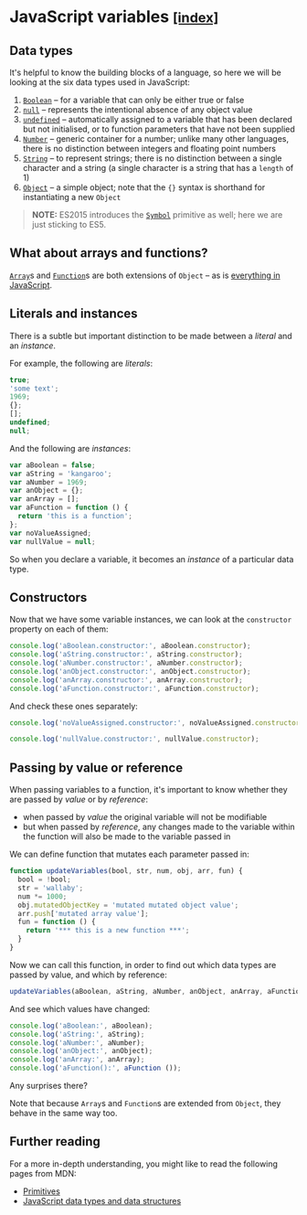 # JavaScript variables <small>[[index]](README.md)</small>

## Data types

It's helpful to know the building blocks of a language, so here we will be looking at the six data types used in JavaScript:

1. [`Boolean`](https://developer.mozilla.org/en-US/docs/Web/JavaScript/Reference/Global_Objects/Boolean) &ndash; for a variable that can only be either true or false
1. [`null`](https://developer.mozilla.org/en-US/docs/Web/JavaScript/Reference/Global_Objects/null) &ndash; represents the intentional absence of any object value
1. [`undefined`](https://developer.mozilla.org/en-US/docs/Web/JavaScript/Reference/Global_Objects/undefined) &ndash; automatically assigned to a variable that has been declared but not initialised, or to function parameters that have not been supplied
1. [`Number`](https://developer.mozilla.org/en-US/docs/Web/JavaScript/Reference/Global_Objects/Number) &ndash; generic container for a number; unlike many other languages, there is no distinction between integers and floating point numbers
1. [`String`](https://developer.mozilla.org/en-US/docs/Web/JavaScript/Reference/Global_Objects/String) &ndash; to represent strings; there is no distinction between a single character and a string (a single character is a string that has a `length` of 1)
1. [`Object`](https://developer.mozilla.org/en-US/docs/Web/JavaScript/Reference/Global_Objects/Object) &ndash; a simple object; note that the `{}` syntax is shorthand for instantiating a new `Object`

> **NOTE:** ES2015 introduces the [`Symbol`](https://developer.mozilla.org/en-US/docs/Web/JavaScript/Reference/Global_Objects/Symbol) primitive as well; here we are just sticking to ES5.

## What about arrays and functions?

[`Array`](https://developer.mozilla.org/en-US/docs/Web/JavaScript/Reference/Global_Objects/Array)s and [`Function`](https://developer.mozilla.org/en-US/docs/Web/JavaScript/Reference/Global_Objects/Function)s are both extensions of `Object` &ndash; as is [everything in JavaScript](https://developer.mozilla.org/en-US/docs/Web/JavaScript/Reference/Global_Objects/Object/prototype#Description).

## Literals and instances

There is a subtle but important distinction to be made between a _literal_ and an _instance_.

For example, the following are _literals_:

```js
true;
'some text';
1969;
{};
[];
undefined;
null;
```

And the following are _instances_:

``` js
var aBoolean = false;
var aString = 'kangaroo';
var aNumber = 1969;
var anObject = {};
var anArray = [];
var aFunction = function () {
  return 'this is a function';
};
var noValueAssigned;
var nullValue = null;
```

So when you declare a variable, it becomes an _instance_ of a particular data type.

## Constructors

Now that we have some variable instances, we can look at the `constructor` property on each of them:

``` js
console.log('aBoolean.constructor:', aBoolean.constructor);
console.log('aString.constructor:', aString.constructor);
console.log('aNumber.constructor:', aNumber.constructor);
console.log('anObject.constructor:', anObject.constructor);
console.log('anArray.constructor:', anArray.constructor);
console.log('aFunction.constructor:', aFunction.constructor);
```

And check these ones separately:

``` js
console.log('noValueAssigned.constructor:', noValueAssigned.constructor);
```

``` js
console.log('nullValue.constructor:', nullValue.constructor);
```

## Passing by value or reference

When passing variables to a function, it's important to know whether they are passed by _value_ or by _reference_:

- when passed by _value_ the original variable will not be modifiable
- but when passed by _reference_, any changes made to the variable within the function will also be made to the variable passed in

We can define function that mutates each parameter passed in:

``` js
function updateVariables(bool, str, num, obj, arr, fun) {
  bool = !bool;
  str = 'wallaby';
  num *= 1000;
  obj.mutatedObjectKey = 'mutated mutated object value';
  arr.push['mutated array value'];
  fun = function () {
    return '*** this is a new function ***';
  }
}
```

Now we can call this function, in order to find out which data types are passed by value, and which by reference:

``` js
updateVariables(aBoolean, aString, aNumber, anObject, anArray, aFunction);
```

And see which values have changed:

``` js
console.log('aBoolean:', aBoolean);
console.log('aString:', aString);
console.log('aNumber:', aNumber);
console.log('anObject:', anObject);
console.log('anArray:', anArray);
console.log('aFunction():', aFunction ());
```

Any surprises there?

Note that because `Array`s and `Function`s are extended from `Object`, they behave in the same way too.


## Further reading

For a more in-depth understanding, you might like to read the following pages from MDN:

- [Primitives](https://developer.mozilla.org/en-US/docs/Glossary/Primitive)
- [JavaScript data types and data structures](https://developer.mozilla.org/en-US/docs/Web/JavaScript/Data_structures)
